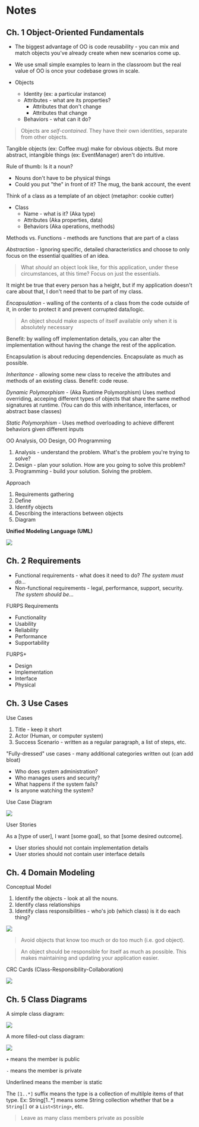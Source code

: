 # Notes

## Ch. 1 Object-Oriented Fundamentals

* The biggest advantage of OO is code reusability - you can mix and match objects you've already create when new scenarios come up. 
* We use small simple examples to learn in the classroom but the real value of OO is once your codebase grows in scale. 

* Objects
    * Identity (ex: a particular instance)
    * Attributes - what are its properties?
        * Attributes that don't change
        * Attributes that change
    * Behaviors - what can it do?

> Objects are _self-contained_. They have their own identities, separate from other objects. 

Tangible objects (ex: Coffee mug) make for obvious objects. But more abstract, intangible things (ex: EventManager) aren't do intuitive. 

Rule of thumb: Is it a noun?

* Nouns don't have to be physical things
* Could you put "the" in front of it? The mug, the bank account, the event

Think of a class as a template of an object (metaphor: cookie cutter)

* Class
    * Name - what is it? (Aka type)
    * Attributes (Aka properties, data)
    * Behaviors (Aka operations, methods)

Methods vs. Functions - methods are functions that are part of a class

_Abstraction_ - Ignoring specific, detailed characteristics and choose to only focus on the essential qualities of an idea.

> What _should_ an object look like, for this application, under these circumstances, at this time? Focus on just the essentials.

It might be true that every person has a height, but if my application doesn't care about that, I don't need that to be part of my class. 

_Encapsulation_ - walling of the contents of a class from the code outside of it, in order to protect it and prevent corrupted data/logic.

> An object should make aspects of itself available only when it is absolutely necessary 

Benefit: by walling off implementation details, you can alter the implementation without having the change the rest of the application. 

Encapsulation is about reducing dependencies. Encapsulate as much as possible. 

_Inheritance_ - allowing some new class to receive the attributes and methods of an existing class. Benefit: code reuse.

_Dynamic Polymorphism_ - (Aka Runtime Polymorphism) Uses method overriding, acceping different types of objects that share the same method signatures at runtime. (You can do this with inheritance, interfaces, or abstract base classes)

_Static Polymorphism_ - Uses method overloading to achieve different behaviors given different inputs 

OO Analysis, OO Design, OO Programming

1. Analysis - understand the problem. What's the problem you're trying to solve? 
2. Design - plan your solution. How are you going to solve this problem? 
3. Programming - build your solution. Solving the problem.

Approach 

1. Requirements gathering
2. Define
3. Identify objects
4. Describing the interactions between objects 
5. Diagram 

**Unified Modeling Language (UML)** 

<img src="./Ch01/class-diagram.jpg"> 

## Ch. 2 Requirements

* Functional requirements - what does it need to do? _The system must do..._
* Non-functional requirements - legal, performance, support, security. _The system should be..._

FURPS Requirements

* Functionality
* Usability
* Reliability
* Performance
* Supportability

FURPS+
* Design 
* Implementation
* Interface
* Physical

## Ch. 3 Use Cases

Use Cases
1. Title - keep it short
2. Actor (Human, or computer system)
3. Success Scenario - written as a regular paragraph, a list of steps, etc.

"Fully-dressed" use cases - many additional categories written out (can add bloat) 

* Who does system administration? 
* Who manages users and security? 
* What happens if the system fails? 
* Is anyone watching the system? 

Use Case Diagram 

<img src="./Ch03/use-case-diagram.jpg">

User Stories

As a [type of user], I want [some goal], so that [some desired outcome].

* User stories should not contain implementation details
* User stories should not contain user interface details 

## Ch. 4 Domain Modeling 

Conceptual Model

1. Identify the objects - look at all the nouns.
2. Identify class relationships
3. Identify class responsibilities - who's job (which class) is it do each thing?

<img src="./Ch04/basic-object-diagram.jpg">

> Avoid objects that know too much or do too much (i.e. god object).

> An object should be responsible for itself as much as possible. This makes maintaining and updating your application easier.

CRC Cards (Class-Responsibility-Collaboration)

<img src="./Ch04/crc-card.jpg">

## Ch. 5 Class Diagrams 

A simple class diagram:

<img src="./Ch05/simple-class-diagram.jpg">

A more filled-out class diagram:

<img src="./Ch05/class-diagram.jpg">

`+` means the member is public

`-` means the member is private

Underlined means the member is static

The `[1..*]` suffix means the type is a collection of multilple items of that type. Ex: String[1..*] means some String collection whether that be a `String[]` or a `List<String>`, etc.

> Leave as many class members private as possible
